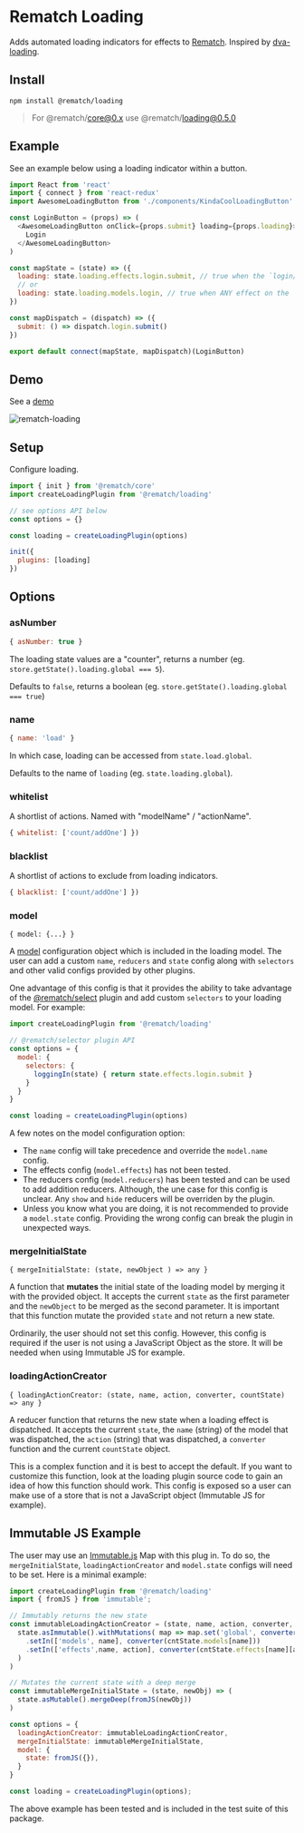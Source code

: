 # Rematch Loading

Adds automated loading indicators for effects to [Rematch](https://github.com/rematch/rematch). Inspired by [dva-loading](https://github.com/dvajs/dva-loading).

## Install

```shell
npm install @rematch/loading
```

> For @rematch/core@0.x use @rematch/loading@0.5.0

## Example

See an example below using a loading indicator within a button.

```js
import React from 'react'
import { connect } from 'react-redux'
import AwesomeLoadingButton from './components/KindaCoolLoadingButton'

const LoginButton = (props) => (
  <AwesomeLoadingButton onClick={props.submit} loading={props.loading}>
    Login
  </AwesomeLoadingButton>
)

const mapState = (state) => ({
  loading: state.loading.effects.login.submit, // true when the `login/submit` effect is running
  // or
  loading: state.loading.models.login, // true when ANY effect on the `login` model is running
})

const mapDispatch = (dispatch) => ({
  submit: () => dispatch.login.submit()
})

export default connect(mapState, mapDispatch)(LoginButton)
```

## Demo

See a [demo](https://github.com/rematch/rematch/tree/master/plugins/loading/examples/react-loading-example)

![rematch-loading](https://user-images.githubusercontent.com/4660659/33303781-00c786b2-d3ba-11e7-8216-1b2b8eebbf85.gif)

## Setup

Configure loading.

```js
import { init } from '@rematch/core'
import createLoadingPlugin from '@rematch/loading'

// see options API below
const options = {}

const loading = createLoadingPlugin(options)

init({
  plugins: [loading]
})
```

## Options

### asNumber

```js
{ asNumber: true }
```

The loading state values are a "counter", returns a number (eg. `store.getState().loading.global === 5`).

Defaults to `false`, returns a boolean (eg. `store.getState().loading.global === true`)

### name

```js
{ name: 'load' }
```

In which case, loading can be accessed from `state.load.global`.

Defaults to the name of `loading` (eg. `state.loading.global`).

### whitelist

A shortlist of actions. Named with "modelName" / "actionName".

```js
{ whitelist: ['count/addOne'] })
```


### blacklist

A shortlist of actions to exclude from loading indicators.

```js
{ blacklist: ['count/addOne'] })
```

### model

`{ model: {...} }`

A [model](https://github.com/rematch/rematch/blob/master/docs/api.md#model) configuration object which is included
in the loading model. The user can add a custom `name`, `reducers` and `state` config along with `selectors` and
other valid configs provided by other plugins.

One advantage of this config is that it provides the ability to take advantage of the
[@rematch/select](https://github.com/rematch/rematch/blob/master/plugins/select/README.md)
plugin and add custom `selectors` to your loading model.  For example:

```js
import createLoadingPlugin from '@rematch/loading'

// @rematch/selector plugin API
const options = {
  model: {
    selectors: {
      loggingIn(state) { return state.effects.login.submit }
    }
  }
}

const loading = createLoadingPlugin(options)
```

A few notes on the model configuration option:

- The `name` config will take precedence and override the `model.name` config.
- The effects config (`model.effects`) has not been tested.
- The reducers config (`model.reducers`) has been tested and can be used to add addition reducers.
Although, the une case for this config is unclear. Any `show` and `hide`
reducers will be overriden by the plugin.
- Unless you know what you are doing, it is not recommended to provide a `model.state` config. Providing the wrong
config can break the plugin in unexpected ways.

### mergeInitialState

`{ mergeInitialState: (state, newObject ) => any }`

A function that **mutates** the initial state of the loading model by merging it with the provided object.  It accepts
the current `state` as the first parameter and the `newObject` to be merged as the second parameter. It is important
that this function mutate the provided `state` and not return a new state.

Ordinarily, the user should not set this config.  However, this config is required if the user is not using a JavaScript
Object as the store.  It will be needed when using Immutable JS for example.

### loadingActionCreator

`{ loadingActionCreator: (state, name, action, converter, countState) => any }`

A reducer function that returns the new state when a loading effect is dispatched.  It accepts the current `state`,
the `name` (string) of the model that was dispatched, the `action` (string) that was dispatched, a `converter` function
and the current `countState` object.

This is a complex function and it is best to accept the default. If you want to customize this function, look at the
loading plugin source code to gain an idea of how this function should work. This config is exposed so a user can make
use of a store that is not a JavaScript object (Immutable JS for example).

## Immutable JS Example

The user may use an [Immutable.js](https://facebook.github.io/immutable-js/) Map with this plug in.
To do so, the `mergeInitialState`, `loadingActionCreator` and `model.state` configs will need to be set.
Here is a minimal example:

```js
import createLoadingPlugin from '@rematch/loading'
import { fromJS } from 'immutable';

// Immutably returns the new state
const immutableLoadingActionCreator = (state, name, action, converter, cntState) => (
  state.asImmutable().withMutations( map => map.set('global', converter(cntState.global))
    .setIn(['models', name], converter(cntState.models[name]))
    .setIn(['effects',name, action], converter(cntState.effects[name][action]))
  )
)

// Mutates the current state with a deep merge
const immutableMergeInitialState = (state, newObj) => (
  state.asMutable().mergeDeep(fromJS(newObj))
)

const options = {
  loadingActionCreator: immutableLoadingActionCreator,
  mergeInitialState: immutableMergeInitialState,
  model: {
    state: fromJS({}),
  }
}

const loading = createLoadingPlugin(options);
```

The above example has been tested and is included in the test suite of this package.



